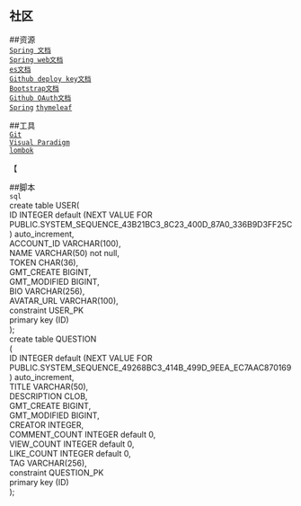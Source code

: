 ##  社区

##资源            
[`Spring 文档`](https://spring.io/guides)      
[`Spring web文档`](https://spring.io/guides/gs/serving-web-content/)        
[`es文档`](https://elasticsearch.cn/explore)   
[`Github deploy key文档`](https://developer.github.com/v3/guides/managing-deploy-keys/#deploy-keys   )  
[`Bootstrap文档`](https://v3.bootcss.com/getting-started/)   
[`Github OAuth文档`](https://developer.github.com/apps/building-oauth-apps/creating-an-oauth-app/)   
[`Spring`](https://docs.spring.io/spring-boot/docs/2.0.0.RC1/reference/htmlsingle/#boot-features-embedded-database)
[`thymeleaf`](https://thymeleaf.org/doc/tutorials/3.0/usingthymeleaf.html#setting-attribute-value)

##工具              
[`Git`](https://git-scm.com/download)   
[`Visual Paradigm`](https://www.visual-paradigm.com)   
[`lombok`](https://www.projectlombok.org)

【

##脚本     
`sql`    
create table USER(    
    ID           INTEGER default (NEXT VALUE FOR PUBLIC.SYSTEM_SEQUENCE_43B21BC3_8C23_400D_87A0_336B9D3FF25C) auto_increment,       
    ACCOUNT_ID   VARCHAR(100),    
    NAME         VARCHAR(50) not null,      
    TOKEN        CHAR(36),    
    GMT_CREATE   BIGINT,    
    GMT_MODIFIED BIGINT,    
    BIO          VARCHAR(256),    
    AVATAR_URL   VARCHAR(100),      
    constraint USER_PK    
        primary key (ID)     
);        
create table QUESTION       
(       
    ID            INTEGER default (NEXT VALUE FOR PUBLIC.SYSTEM_SEQUENCE_49268BC3_414B_499D_9EEA_EC7AAC870169) auto_increment,         
    TITLE         VARCHAR(50),      
    DESCRIPTION   CLOB,    
    GMT_CREATE    BIGINT,      
    GMT_MODIFIED  BIGINT,      
    CREATOR       INTEGER,       
    COMMENT_COUNT INTEGER default 0,     
    VIEW_COUNT    INTEGER default 0,    
    LIKE_COUNT    INTEGER default 0,      
    TAG           VARCHAR(256),      
    constraint QUESTION_PK    
        primary key (ID)      
);     